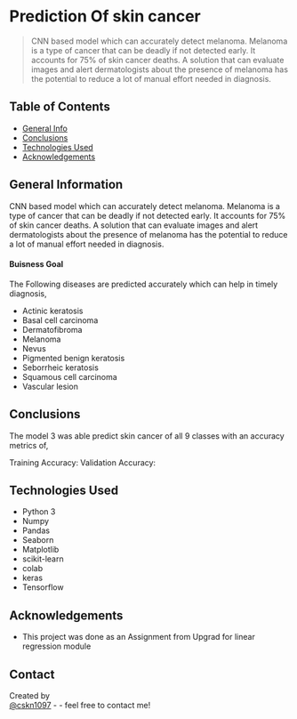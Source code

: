 # Prediction Of skin cancer
> CNN based model which can accurately detect melanoma. Melanoma is a type of cancer that can be deadly if not detected early. It accounts for 75% of skin cancer deaths. A solution that can evaluate images and alert dermatologists about the presence of melanoma has the potential to reduce a lot of manual effort needed in diagnosis.


## Table of Contents
* [General Info](#general-information)
* [Conclusions](#conclusions)
* [Technologies Used](#technologies-used)
* [Acknowledgements](#acknowledgements)


## General Information
CNN based model which can accurately detect melanoma. Melanoma is a type of cancer that can be deadly if not detected early. It accounts for 75% of skin cancer deaths. A solution that can evaluate images and alert dermatologists about the presence of melanoma has the potential to reduce a lot of manual effort needed in diagnosis.

#### Buisness Goal

The Following diseases are predicted accurately which can help in timely diagnosis,
* Actinic keratosis
* Basal cell carcinoma
* Dermatofibroma
* Melanoma
* Nevus
* Pigmented benign keratosis
* Seborrheic keratosis
* Squamous cell carcinoma
* Vascular lesion

## Conclusions
The model 3 was able predict skin cancer of all 9 classes with an accuracy metrics of,

Training Accuracy:
Validation Accuracy:

## Technologies Used
- Python 3
- Numpy
- Pandas
- Seaborn
- Matplotlib
- scikit-learn
- colab
- keras
- Tensorflow


## Acknowledgements
- This project was done as an Assignment from Upgrad for linear regression module


## Contact
Created by <br>
<a href="https://github.com/cskn1097">@cskn1097</a> - - feel free to contact me! <br>